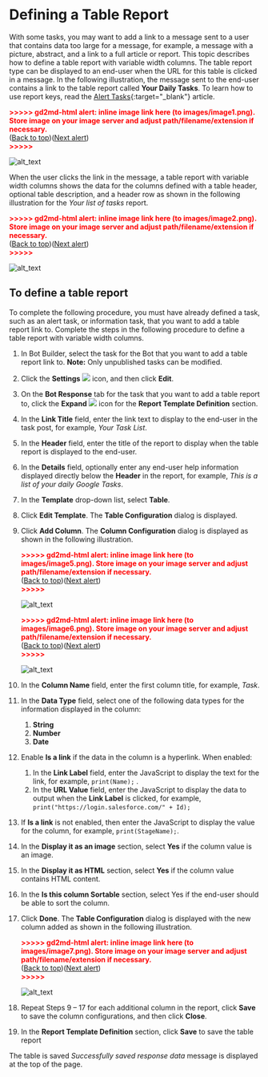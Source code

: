 # Defining a Table Report

With some tasks, you may want to add a link to a message sent to a user that contains data too large for a message, for example, a message with a picture, abstract, and a link to a full article or report. This topic describes how to define a table report with variable width columns.
The table report type can be displayed to an end-user when the URL for this table is clicked in a message. In the following illustration, the message sent to the end-user contains a link to the table report called **Your Daily Tasks**. To learn how to use report keys, read the [Alert Tasks](https://developer.kore.ai/docs/bots/bot-builder-tool/alert/alert-task-message-definition/#Report_Keys){:target="_blank"} article.

<p id="gdcalert1" ><span style="color: red; font-weight: bold">>>>>>  gd2md-html alert: inline image link here (to images/image1.png). Store image on your image server and adjust path/filename/extension if necessary. </span><br>(<a href="#">Back to top</a>)(<a href="#gdcalert2">Next alert</a>)<br><span style="color: red; font-weight: bold">>>>>> </span></p>

![alt_text](images/image1.png "image_tooltip")

When the user clicks the link in the message, a table report with variable width columns shows the data for the columns defined with a table header, optional table description, and a header row as shown in the following illustration for the _Your list of tasks_ report.


<p id="gdcalert2" ><span style="color: red; font-weight: bold">>>>>>  gd2md-html alert: inline image link here (to images/image2.png). Store image on your image server and adjust path/filename/extension if necessary. </span><br>(<a href="#">Back to top</a>)(<a href="#gdcalert3">Next alert</a>)<br><span style="color: red; font-weight: bold">>>>>> </span></p>


![alt_text](images/image2.png "image_tooltip")



## To define a table report

To complete the following procedure, you must have already defined a task, such as an alert task, or information task, that you want to add a table report link to. Complete the steps in the following procedure to define a table report with variable width columns.



1. In Bot Builder, select the task for the Bot that you want to add a table report link to.
**Note:** Only unpublished tasks can be modified.
2. Click the **Settings** <img src="../settings-icon.png"> icon, and then click **Edit**.
3. On the **Bot Response** tab for the task that you want to add a table report to, click the **Expand** <img src="../expand-icon.png"> icon for the **Report Template Definition** section.
4. In the **Link Title** field, enter the link text to display to the end-user in the task post, for example, _Your Task List_.
5. In the **Header** field, enter the title of the report to display when the table report is displayed to the end-user.
6. In the **Details** field, optionally enter any end-user help information displayed directly below the **Header** in the report, for example, _This is a list of your daily Google Tasks_.
7. In the **Template** drop-down list, select **Table**.
8. Click **Edit Template**. The **Table Configuration** dialog is displayed.
9. Click **Add Column**. The **Column Configuration** dialog is displayed as shown in the following illustration.

    <p id="gdcalert5" ><span style="color: red; font-weight: bold">>>>>>  gd2md-html alert: inline image link here (to images/image5.png). Store image on your image server and adjust path/filename/extension if necessary. </span><br>(<a href="#">Back to top</a>)(<a href="#gdcalert6">Next alert</a>)<br><span style="color: red; font-weight: bold">>>>>> </span></p>

    ![alt_text](images/image5.png "image_tooltip")

    <p id="gdcalert6" ><span style="color: red; font-weight: bold">>>>>>  gd2md-html alert: inline image link here (to images/image6.png). Store image on your image server and adjust path/filename/extension if necessary. </span><br>(<a href="#">Back to top</a>)(<a href="#gdcalert7">Next alert</a>)<br><span style="color: red; font-weight: bold">>>>>> </span></p>

    ![alt_text](images/image6.png "image_tooltip")

10. In the **Column Name** field, enter the first column title, for example, _Task_.
11. In the  **Data Type** field, select one of the following data types for the information displayed in the column:
    1. **String**
    2. **Number**
    3. **Date**

12. Enable **Is a link** if the data in the column is a hyperlink. When enabled:
    1. In the **Link Label** field, enter the JavaScript to display the text for the link, for example, `print(Name);` .
    2. In the **URL Value** field, enter the JavaScript to display the data to output when the **Link Label** is clicked, for example, `print("https://login.salesforce.com/" + Id);`

13. If **Is a link** is not enabled, then enter the JavaScript to display the value for the column, for example, `print(StageName);`.
14. In the **Display it as an image** section, select **Yes** if the column value is an image.
15. In the **Display it as HTML** section, select **Yes** if the column value contains HTML content.
16. In the **Is this column Sortable** section, select Yes if the end-user should be able to sort the column.
17. Click **Done**. The **Table Configuration** dialog is displayed with the new column added as shown in the following illustration.

    <p id="gdcalert7" ><span style="color: red; font-weight: bold">>>>>>  gd2md-html alert: inline image link here (to images/image7.png). Store image on your image server and adjust path/filename/extension if necessary. </span><br>(<a href="#">Back to top</a>)(<a href="#gdcalert8">Next alert</a>)<br><span style="color: red; font-weight: bold">>>>>> </span></p>

    ![alt_text](images/image7.png "image_tooltip")

18. Repeat Steps 9 – 17 for each additional column in the report, click **Save** to save the column configurations, and then click **Close**.
19. In the **Report Template Definition** section, click **Save** to save the table report

The table is saved _Successfully saved response data_ message is displayed at the top of the page.
